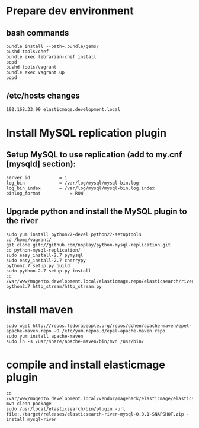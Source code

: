 # Prepare dev environment

## bash commands

    bundle install --path=.bundle/gems/
    pushd tools/chef
    bundle exec librarian-chef install
    popd
    pushd tools/vagrant
    bundle exec vagrant up
    popd

## /etc/hosts changes

    192.168.33.99 elasticmage.development.local


# Install MySQL replication plugin
## Setup MySQL to use replication (add to my.cnf [mysqld] section):
```
server_id           = 1
log_bin             = /var/log/mysql/mysql-bin.log
log_bin_index       = /var/log/mysql/mysql-bin.log.index
binlog_format           = ROW
```

## Upgrade python and install the MySQL plugin to the river
```shell
sudo yum install python27-devel python27-setuptools
cd /home/vagrant/
git clone git://github.com/noplay/python-mysql-replication.git
cd python-mysql-replication/
sudo easy_install-2.7 pymysql
sudo easy_install-2.7 cherrypy
python2.7 setup.py build
sudo python-2.7 setup.py install
cd /var/www/magento.development.local/elasticmage.repo/elasticsearch/river
python2.7 http_stream/http_stream.py
```

# install maven

```shell
sudo wget http://repos.fedorapeople.org/repos/dchen/apache-maven/epel-apache-maven.repo -O /etc/yum.repos.d/epel-apache-maven.repo
sudo yum install apache-maven
sudo ln -s /usr/share/apache-maven/bin/mvn /usr/bin/
```

# compile and install elasticmage plugin
```shell
cd /var/www/magento.development.local/vendor/magehack/elasticmage/elasticsearch/river
mvn clean package
sudo /usr/local/elasticsearch/bin/plugin -url file:./target/releases/elasticsearch-river-mysql-0.0.1-SNAPSHOT.zip -install mysql-river
 ```